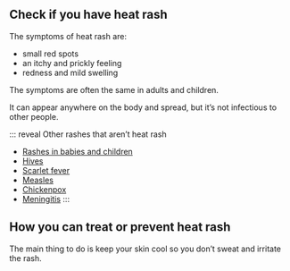 ## Check if you have heat rash

The symptoms of heat rash are:

- small red spots
- an itchy and prickly feeling
- redness and mild swelling

The symptoms are often the same in adults and children.

It can appear anywhere on the body and spread, but it’s not infectious to
other people.

::: reveal Other rashes that aren’t heat rash
- [Rashes in babies and children](/symptoms/rashes-in-babies-and-children)
- [Hives](/conditions/hives)
- [Scarlet fever](/conditions/scarlet-fever)
- [Measles](http://www.nhs.uk/conditions/measles/Pages/Introduction.aspx)
- [Chickenpox](http://www.nhs.uk/Conditions/Chickenpox/Pages/Introduction.aspx)
- [Meningitis](http://www.nhs.uk/conditions/Meningitis/Pages/Introduction.aspx)
:::

## How you can treat or prevent heat rash

The main thing to do is keep your skin cool so you don’t sweat and irritate
the rash.
